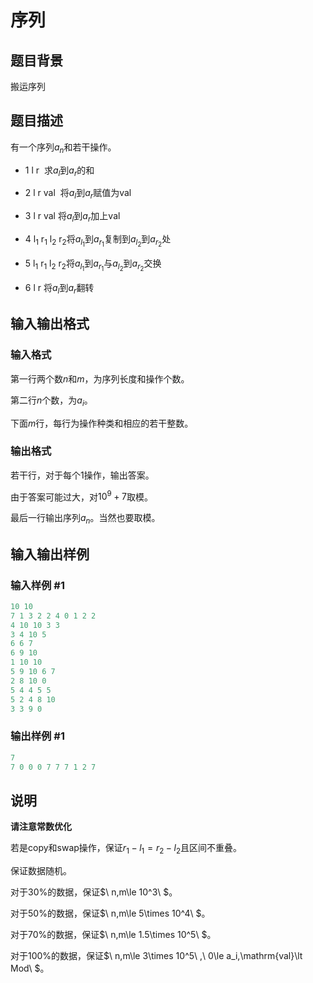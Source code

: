 # 序列

## 题目背景

搬运序列

## 题目描述

有一个序列$a_n$和若干操作。

- $\mathrm{1\ l \ r \ }$ 求$a_l$到$a_r$的和

- $\mathrm{2\ l \ r \ val \ }$ 将$a_l$到$a_r$赋值为$\mathrm{val}$

- $\mathrm{3\ l \ r \ val\ }$将$a_l$到$a_r$加上$\mathrm{val}$

- $\mathrm{4\ l_1 \ r_1 \ l_2 \ r_2 }$将$a_{l_1}$到$a_{r_1}$复制到$a_{l_2}$到$a_{r_2}$处

- $\mathrm{5\ l_1 \ r_1 \ l_2 \ r_2 }$将$a_{l_1}$到$a_{r_1}$与$a_{l_2}$到$a_{r_2}$交换

- $\mathrm{6\ l \ r \ }$将$a_l$到$a_r$翻转 

## 输入输出格式

### 输入格式

第一行两个数$n$和$m$，为序列长度和操作个数。

第二行$n$个数，为$a_i$。

下面$m$行，每行为操作种类和相应的若干整数。

### 输出格式

若干行，对于每个$1$操作，输出答案。

由于答案可能过大，对$10^9+7$取模。

最后一行输出序列$a_n$。当然也要取模。

## 输入输出样例

### 输入样例 #1

```cpp
10 10
7 1 3 2 2 4 0 1 2 2 
4 10 10 3 3
3 4 10 5
6 6 7
6 9 10
1 10 10
5 9 10 6 7
2 8 10 0
5 4 4 5 5
5 2 4 8 10
3 3 9 0
```


### 输出样例 #1

```cpp
7
7 0 0 0 7 7 7 1 2 7
```


## 说明

**请注意常数优化**

若是$\mathrm{copy}$和$\mathrm{swap}$操作，保证$r_1-l_1=r_2-l_2$且区间不重叠。

保证数据随机。

对于$30\%$的数据，保证$\ n,m\le 10^3\ $。

对于$50\%$的数据，保证$\ n,m\le 5\times 10^4\ $。

对于$70\%$的数据，保证$\ n,m\le 1.5\times 10^5\ $。

对于$100\%$的数据，保证$\ n,m\le 3\times 10^5\ ,\ 0\le a_i,\mathrm{val}\lt Mod\ $。

